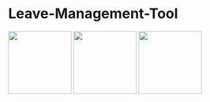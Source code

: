# Leave-Management-Tool

<img src="https://files.fm/thumb.php?i=qmcv7j67q" width="128"/>       <img src="https://files.fm/thumb.php?i=rah992pdq" width="128"/>      <img src="https://files.fm/thumb.php?i=aby4x9yye" width="128"/>
